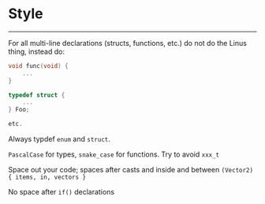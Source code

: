 # Style

---

For all multi-line declarations (structs, functions, etc.) do not do the Linus thing, instead do:

```c
void func(void) {
    ...
}

typedef struct {
    ...
} Foo;

etc.
```

Always typdef `enum` and `struct`.

`PascalCase` for types, `snake_case` for functions. Try to avoid `xxx_t`

Space out your code; spaces after casts and inside and between `(Vector2) { items, in, vectors }`

No space after `if()` declarations